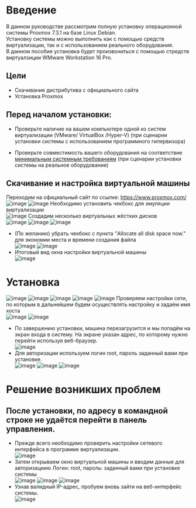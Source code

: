 # Введение  
В данном руководстве рассмотрим полную установку операционной системы Proxmox 7.3.1 на базе Linux Debian.  
Установку системы можно выполнить как с помощью средств виртуализации, так и с использованием реального оборудования.  
В данном пособие установка будет произвониться с помощью стредств виртуалзиции WMware Workstation 16 Pro.  
## Цели  
- Скачивание дистрибутива с официального сайта  
- Установка Proxmox  
## Перед началом установки:  
- Проверьте наличие на вашем компьютере одной из систем виртуализации (VMware/ VirtualBox /Hyper-V) (при сценарии установки системы с использованием программного гипервизора)  

- Проверьте совместимость вашего оборудования на соответствие [минимальным системным требованиям](https://www.proxmox.com/en/proxmox-ve/requirements/) (при сценарии установки системы на реальное оборудование)  

## Скачивание и настройка виртуальной машины  
Переходим на официальный сайт по ссылке: https://www.proxmox.com/  
![image](https://user-images.githubusercontent.com/1348639/224510137-314a1328-a1d5-41b0-8bb4-ac0380cc596c.png)
![image](https://user-images.githubusercontent.com/1348639/224510159-4eb87a11-d04a-4e17-a701-7c8bc070e52d.png)
Необходимо установить чекбокс для эмуляции виртуализации  
![image](https://user-images.githubusercontent.com/1348639/224531484-e70e4056-bec2-412d-b817-df448c9113c0.png)
Создадим несколько виртуальных жёстких дисков  
![image](https://user-images.githubusercontent.com/1348639/224531722-71488144-e8de-44a6-9f9f-e139f696580e.png)
![image](https://user-images.githubusercontent.com/1348639/224531756-53a4ca24-6a76-4c01-b180-56f67aa0c79c.png)
![image](https://user-images.githubusercontent.com/1348639/224531778-f5b110fe-f76a-4c42-9f21-1467448c9eeb.png)
- (По желанию) убрать чекбокс с пункта "Allocate all disk space now." для экономии места и времени создания файла  
![image](https://user-images.githubusercontent.com/1348639/224531883-4f6cf656-5482-4a29-84d2-c3ce74abeb4a.png)
![image](https://user-images.githubusercontent.com/1348639/224531815-828c2429-8810-4d1d-97ab-d3df3006858c.png)
- Итоговый вид окна настройки виртуальной машины  
![image](https://user-images.githubusercontent.com/1348639/224532114-1ff38a04-72c1-4515-ac1b-8cc2fa290a26.png)
# Установка  
![image](https://user-images.githubusercontent.com/1348639/224531576-02e6f106-8b74-445d-b0b2-c71892576bca.png)
![image](https://user-images.githubusercontent.com/1348639/224531617-9bf2896a-be45-478a-bef7-6a2bd29ed4da.png)
![image](https://user-images.githubusercontent.com/1348639/224531655-6564a7c9-3564-4e9b-b131-53a7e34c3161.png)
![image](https://user-images.githubusercontent.com/1348639/224532208-e08cda39-b677-46ac-9119-a5378426171c.png)
![image](https://user-images.githubusercontent.com/1348639/224532237-13c08607-f4af-405f-a353-dc9e6f2ca7a8.png)
Проверяем настройки сети, по которым в дальнейшем будем осуществлять настройку и задаём имя хоста  
![image](https://user-images.githubusercontent.com/1348639/224532352-36980833-89b1-4480-b139-63b831e83bc0.png)
![image](https://user-images.githubusercontent.com/1348639/224532368-5dfc8f57-03fe-4b60-be27-358a3746728c.png)
- По завершению установки, машина перезагрузится и мы попадём на экран входа в систему. На экране указан адрес, по которому нужно перейти используя веб-браузер.  
![image](https://user-images.githubusercontent.com/1348639/224532767-c00f23e6-4f3f-4185-9512-68074a2ef004.png)
- Для авторизации используем логин root, пароль заданный вами при установке.  
![image](https://user-images.githubusercontent.com/1348639/224533103-89f3dccf-2cf7-4776-9c0a-717a00601a52.png)
![image](https://user-images.githubusercontent.com/1348639/224533139-5857389b-87ae-484d-ac4c-f6520af0575c.png)
![image](https://user-images.githubusercontent.com/1348639/224533164-cb04c674-7619-40a0-bb58-69d7c844c825.png)

# Решение возникших проблем  
## После установки, по адресу в командной строке не удаётся перейти в панель управления.  
- Прежде всего необходимо проверить настройки сетевого интерфейса в программе виртуализации.  
![image](https://user-images.githubusercontent.com/1348639/224533371-d16a6549-cf37-45f8-949d-cb9cd9106b8f.png)
- Затем открываем окно виртуальной машины и вводим данные для авторизациию Логин: root, пароль: заданный вами при установке системы  
![image](https://user-images.githubusercontent.com/1348639/224533304-fa27d937-f2b8-49d7-bdb0-aa43c4fd0f42.png)
![image](https://user-images.githubusercontent.com/1348639/224533418-80683671-490f-42fd-91b6-14c5c628f8c2.png)
![image](https://user-images.githubusercontent.com/1348639/224533441-52c55a37-d33f-4067-9794-5b7ed4653fbd.png)
- Узнав валидный IP-адрес, пробуем вновь зайти на веб-интерфейс системы.  
![image](https://user-images.githubusercontent.com/1348639/224533476-5aad4201-aed1-4371-8696-666c72c9aee9.png)



